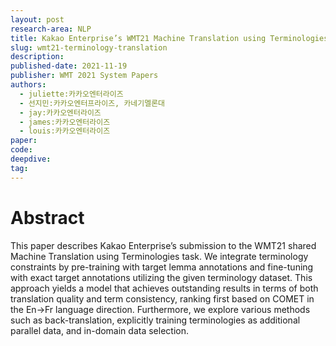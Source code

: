 ```yaml
---
layout: post
research-area: NLP
title: Kakao Enterprise’s WMT21 Machine Translation using Terminologies Task Submission
slug: wmt21-terminology-translation
description:
published-date: 2021-11-19
publisher: WMT 2021 System Papers
authors:
  - juliette:카카오엔터라이즈
  - 선지민:카카오엔터프라이즈, 카네기멜론대
  - jay:카카오엔터라이즈
  - james:카카오엔터라이즈
  - louis:카카오엔터라이즈
paper: 
code:
deepdive:
tag:
---
```


# Abstract

This paper describes Kakao Enterprise’s submission to the WMT21 shared Machine Translation using Terminologies task. We integrate terminology constraints by pre-training with target lemma annotations and fine-tuning with exact target annotations utilizing the given terminology dataset. This approach yields a model that achieves outstanding results in terms of both translation quality and term consistency, ranking first based on COMET in the En→Fr language direction. Furthermore, we explore various methods such as back-translation, explicitly training terminologies as additional parallel data, and in-domain data selection.
